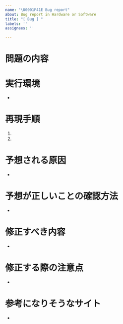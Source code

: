 ```yaml
---
name: "\U0001F41E Bug report"
about: Bug report in Hardware or Software
title: "[ Bug ] "
labels: ''
assignees: ''

---
```


# 問題の内容
# 実行環境
- 
# 再現手順
1. 
2. 
# 予想される原因
- 
# 予想が正しいことの確認方法
- 
# 修正すべき内容
- 
# 修正する際の注意点
- 

# 参考になりそうなサイト
-
